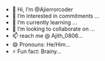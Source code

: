- 👋 Hi, I’m @Ajierrorcoder
- 👀 I’m interested in commitments ...
- 🌱 I’m currently learning ...
- 💞️ I’m looking to collaborate on ...
- 📫 reach me @ Ajith_0806...
- 😄 Pronouns: He/Him...
- ⚡ Fun fact: Brainy...

<!---
Ajierrorcoder/Ajierrorcoder is a ✨ special ✨ repository because its `README.md` (this file) appears on your GitHub profile.
You can click the Preview link to take a look at your changes.
--->
